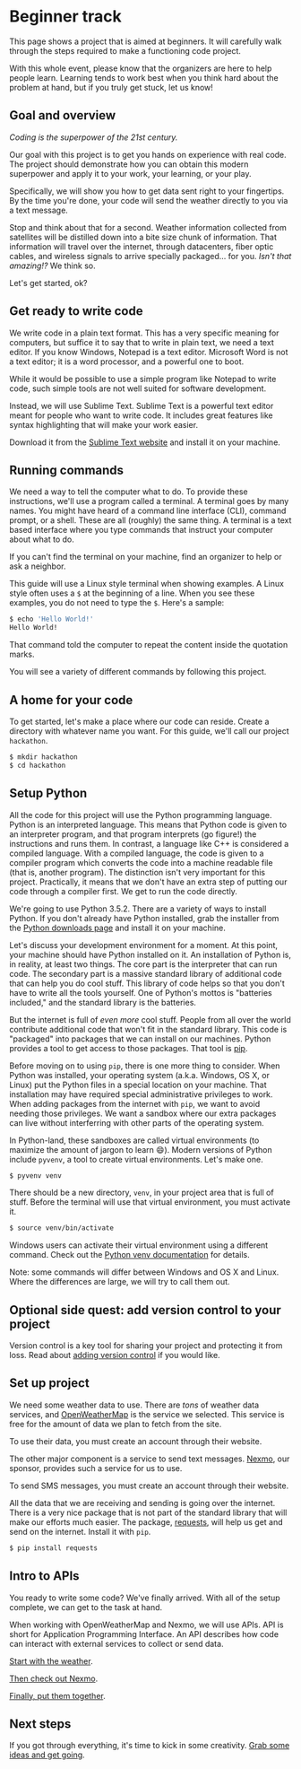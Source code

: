 # Beginner track

This page shows a project
that is aimed at beginners.
It will carefully walk through the steps
required to make a functioning code project.

With this whole event,
please know that the organizers are here
to help people learn.
Learning tends to work best
when you think hard
about the problem at hand,
but if you truly get stuck,
let us know!

## Goal and overview

*Coding is the superpower of the 21st century.*

Our goal with this project is
to get you hands on experience with real code.
The project should demonstrate
how you can obtain this modern superpower
and apply it to your work, your learning, or your play.

Specifically,
we will show you how to get data sent right to your fingertips.
By the time you're done,
your code will send the weather
directly to you
via a text message.

Stop and think about that for a second.
Weather information collected from satellites
will be distilled down
into a bite size chunk of information.
That information will travel over the internet,
through datacenters,
fiber optic cables,
and wireless signals
to arrive specially packaged...
for you.
*Isn't that amazing!?*
We think so.

Let's get started, ok?

## Get ready to write code

We write code in a plain text format.
This has a very specific meaning for computers,
but suffice it to say
that to write in plain text,
we need a text editor.
If you know Windows,
Notepad is a text editor.
Microsoft Word is not a text editor;
it is a word processor,
and a powerful one to boot.

While it would be possible to use a simple program
like Notepad
to write code,
such simple tools are not well suited
for software development.

Instead,
we will use Sublime Text.
Sublime Text is a powerful text editor
meant for people who want to write code.
It includes great features
like syntax highlighting
that will make your work easier.

Download it from the
[Sublime Text website](https://www.sublimetext.com/)
and install it on your machine.

## Running commands

We need a way to tell the computer what to do.
To provide these instructions,
we'll use a program called a terminal.
A terminal goes by many names.
You might have heard of
a command line interface (CLI),
command prompt,
or a shell.
These are all (roughly) the same thing.
A terminal is a text based interface
where you type commands
that instruct your computer about what to do.

If you can't find the terminal
on your machine,
find an organizer to help
or ask a neighbor.

This guide will use a Linux style terminal
when showing examples.
A Linux style often uses a `$`
at the beginning of a line.
When you see these examples,
you do not need to type the `$`.
Here's a sample:

```bash
$ echo 'Hello World!'
Hello World!
```

That command told the computer
to repeat the content inside the quotation marks.

You will see a variety of different commands
by following this project.

## A home for your code

To get started,
let's make a place
where our code can reside.
Create a directory
with whatever name you want.
For this guide,
we'll call our project `hackathon`.

```bash
$ mkdir hackathon
$ cd hackathon
```

## Setup Python

All the code for this project
will use the Python programming language.
Python is an interpreted language.
This means that Python code
is given to an interpreter program,
and that program interprets (go figure!) the instructions
and runs them.
In contrast,
a language like C++ is considered a compiled language.
With a compiled language,
the code is given to a compiler program
which converts the code into a machine readable file
(that is, another program).
The distinction isn't very important for this project.
Practically,
it means that we don't have an extra step
of putting our code through a compiler first.
We get to run the code directly.

We're going to use Python 3.5.2.
There are a variety of ways to install Python.
If you don't already have Python installed,
grab the installer from the
[Python downloads page](https://www.python.org/downloads/)
and install it on your machine.

Let's discuss your development environment
for a moment.
At this point,
your machine should have Python installed on it.
An installation of Python is, in reality, at least two things.
The core part is the interpreter
that can run code.
The secondary part is a massive standard library
of additional code
that can help you do cool stuff.
This library of code helps
so that you don't have to write all the tools yourself.
One of Python's mottos is "batteries included,"
and the standard library is the batteries.

But the internet is full of *even more* cool stuff.
People from all over the world contribute additional code
that won't fit in the standard library.
This code is "packaged" into packages
that we can install on our machines.
Python provides a tool to get access to those packages.
That tool is
[pip](https://pip.pypa.io/en/stable/).

Before moving on to using `pip`,
there is one more thing to consider.
When Python was installed,
your operating system
(a.k.a. Windows, OS X, or Linux)
put the Python files
in a special location
on your machine.
That installation may have required special administrative privileges
to work.
When adding packages
from the internet
with `pip`,
we want to avoid needing those privileges.
We want a sandbox
where our extra packages can live
without interferring with other parts
of the operating system.

In Python-land,
these sandboxes are called virtual environments
(to maximize the amount of jargon to learn :smile:).
Modern versions of Python include `pyvenv`,
a tool to create virtual environments.
Let's make one.

```bash
$ pyvenv venv
```

There should be a new directory, `venv`,
in your project area
that is full of stuff.
Before the terminal will use that virtual environment,
you must activate it.

```bash
$ source venv/bin/activate
```

Windows users can activate their virtual environment
using a different command.
Check out the
[Python venv documentation](https://docs.python.org/3/library/venv.html#creating-virtual-environments)
for details.

Note:
some commands will differ
between Windows and OS X and Linux.
Where the differences are large,
we will try to call them out.

## Optional side quest: add version control to your project

Version control is a key tool
for sharing your project
and protecting it from loss.
Read about
[adding version control](version_control.md)
if you would like.

## Set up project

We need some weather data to use.
There are *tons* of weather data services,
and [OpenWeatherMap](http://openweathermap.org/)
is the service we selected.
This service is free
for the amount of data we plan to fetch from the site.

To use their data,
you must create an account through their website.

The other major component
is a service to send text messages.
[Nexmo](https://www.nexmo.com/),
our sponsor,
provides such a service
for us to use.

To send SMS messages,
you must create an account through their website.

All the data that we are receiving and sending
is going over the internet.
There is a very nice package
that is not part of the standard library
that will make our efforts much easier.
The package,
[requests](http://requests.readthedocs.io/en/master/),
will help us get and send on the internet.
Install it with `pip`.

```bash
$ pip install requests
```

## Intro to APIs

You ready to write some code?
We've finally arrived.
With all of the setup complete,
we can get to the task at hand.

When working with OpenWeatherMap and Nexmo,
we will use APIs.
API is short for Application Programming Interface.
An API describes how code can interact
with external services
to collect or send data.

[Start with the weather](open_weather_map.md).

[Then check out Nexmo](nexmo.md).

[Finally, put them together](connecting.md).

## Next steps

If you got through everything,
it's time to kick in some creativity.
[Grab some ideas and get going](next.md).
